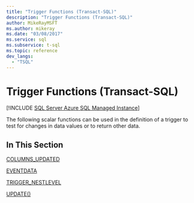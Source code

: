 ```yaml
---
title: "Trigger Functions (Transact-SQL)"
description: "Trigger Functions (Transact-SQL)"
author: MikeRayMSFT
ms.author: mikeray
ms.date: "03/08/2017"
ms.service: sql
ms.subservice: t-sql
ms.topic: reference
dev_langs:
  - "TSQL"
---
```

# Trigger Functions (Transact-SQL)
[!INCLUDE [SQL Server Azure SQL Managed Instance](../../includes/applies-to-version/sql-asdbmi.md)]

  The following scalar functions can be used in the definition of a trigger to test for changes in data values or to return other data.  
  
## In This Section  
 [COLUMNS_UPDATED](../../t-sql/functions/columns-updated-transact-sql.md)  
  
 [EVENTDATA](../../t-sql/functions/eventdata-transact-sql.md)  
  
 [TRIGGER_NESTLEVEL](../../t-sql/functions/trigger-nestlevel-transact-sql.md)  
  
 [UPDATE()](../../t-sql/functions/update-trigger-functions-transact-sql.md)  
  
  
